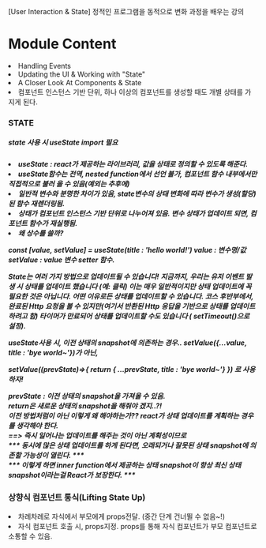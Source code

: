 [User Interaction & State]
정적인 프로그램을 동적으로 변화 과정을 배우는 강의

<h1>Module Content</h1>
<li>Handling Events</li>
<li>Updating the UI & Working with "State"</li>
<li>A Closer Look At Components & State</li>
<li>컴포넌트 인스턴스 기반 단위, 하나 이상의 컴포넌트를 생성할 때도 개별 상태를 가지게 된다.</li>

<h3>STATE</h3>
<h5>state 사용 시  useState import 필요<h5>
<li>useState : react가 제공하는 라이브러리, 값을 상태로 정의할 수 있도록 해준다.</li>
<li>useState함수는 전역, nested function에서 선언 불가, 컴포넌트 함수 내부에서만 직접적으로 불러 올 수 있음(예외는 추후에)</li>
<li>일반적 변수와 분명한 차이가 있음, state변수의 상태 변화에 따라 변수가 생성(할당)된 함수 재렌더링됨.</li>
<li>상태가 컴포넌트 인스턴스 기반 단위로 나누어져 있음. 변수 상태가 업데이트 되면, 컴포넌트 함수가 재실행됨.</li>
<li>왜 상수를 쓸까? </li>

<b>const [value, setValue] = useState(title : 'hello world!')</b>
value    : 변수명/값
setValue : value 변수 setter 함수.


State는 여러 가지 방법으로 업데이트될 수 있습니다!
지금까지, 우리는 유저 이벤트 발생 시 상태를 업데이트 했습니다 (예: 클릭)
이는 매우 일반적이지만 상태 업데이트에 꼭 필요한 것은 아닙니다. 어떤 이유로든 상태를 업데이트할 수 있습니다.
코스 후반부에서, 
완료된 Http 요청을 볼 수 있지만(여기서 반환된 Http 응답을 기반으로 상태를 업데이트하려고 함) 타이머가 만료되어 상태를 업데이트할 수도 있습니다 ( <b>setTimeout()</b>으로 설정).

useState사용 시, 이전 상태의 snapshot에 의존하는 경우..
setValue({...value, title : 'bye world~'})가 아닌, 

<b>setValue((prevState)=>{
    return { ...prevState, title : 'bye world~'}
})</b>
로 사용하자!

prevState : 이전 상태의 snapshot을 가져올 수 있음.<br/>
return은 새로운 상태의 snapshot을 해줘야 겠지..?!<br/>
이전 방법처럼이 아닌 이렇게 왜 해야하는가?? react가 상태 업데이트를 계획하는 경우를 생각해야 한다.<br/>
==> 즉시 일어나는 업데이트를 해주는 것이 아닌 계획성이므로 <br/>
*** 동시에 많은 상태 업데이트를 하게 된다면, 오래되거나 잘못된 상태 snapshot에 의존할 가능성이 열린다. ***<br/>
*** 이렇게 하면 inner function에서 제공하는 상태 snapshot이 항상 최신 상태 snapshot이라는걸 React가 보장한다. ***<br/>

<h3>상향식 컴포넌트 통식(Lifting State Up)</h3>
<li>차례차례로 자식에서 부모에게 props전달. (중간 단계 건너뛸 수 없음~!)</li>
<li>자식 컴포넌트 호출 시, props지정. props를 통해 자식 컴포넌트가 부모 컴포넌트로 소통할 수 있음.</li>

 